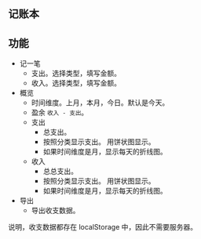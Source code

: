 ## 记账本
## 功能
* 记一笔
  * 支出。选择类型，填写金额。
  * 收入。选择类型，填写金额。
* 概览
  * 时间维度。上月，本月，今日。默认是今天。
  * 盈余 `收入 - 支出`。
  * 支出
    * 总支出。
    * 按照分类显示支出。 用饼状图显示。
    * 如果时间维度是月，显示每天的折线图。
  * 收入
    * 总总支出。
    * 按照分类显示支出。 用饼状图显示。
    * 如果时间维度是月，显示每天的折线图。
* 导出
  * 导出收支数据。

说明，收支数据都存在 localStorage 中，因此不需要服务器。
